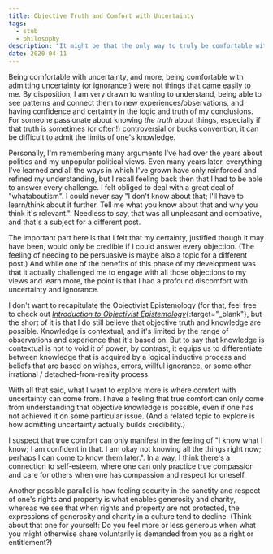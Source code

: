 ```yaml
---
title: Objective Truth and Comfort with Uncertainty
tags:
  - stub
  - philosophy
description: "It might be that the only way to truly be comfortable with uncertainty is to have confidence in one's ability to gain objective knowledge at all."
date: 2020-04-11
---
```


Being comfortable with uncertainty, and more, being comfortable with admitting uncertainty (or ignorance!) were not things that came easily to me. By disposition, I am very drawn to wanting to understand, being able to see patterns and connect them to new experiences/observations, and having confidence and certainty in the logic and truth of my conclusions. For someone passionate about knowing _the truth_ about things, especially if that truth is sometimes (or often!) controversial or bucks convention, it can be difficult to admit the limits of one's knowledge.

Personally, I'm remembering many arguments I've had over the years about politics and my unpopular political views. Even many years later, everything I've learned and all the ways in which I've grown have only reinforced and refined my understanding, but I recall feeling back then that I had to be able to answer every challenge. I felt obliged to deal with a great deal of "whataboutism". I could never say "I don't know about that; I'll have to learn/think about it further. Tell me what you know about that and why you think it's relevant.". Needless to say, that was all unpleasant and combative, and that's a subject for a different post.

The important part here is that I felt that my certainty, justified though it may have been, would only be credible if I could answer every objection. (The feeling of needing to be persuasive is maybe also a topic for a different post.) And while one of the benefits of this phase of my development was that it actually challenged me to engage with all those objections to my views and learn more, the point is that I had a profound discomfort with uncertainty and ignorance.

I don't want to recapitulate the Objectivist Epistemology (for that, feel free to check out [_Introduction to Objectivist Epistemology_](https://smile.amazon.com/dp/B002OSXD8C){:target="&lowbar;blank"}, but the short of it is that I do still believe that objective truth and knowledge are possible. Knowledge is contextual, and it's limited by the range of observations and experience that it's based on. But to say that knowledge is contextual is not to void it of power; by contrast, it equips us to differentiate between knowledge that is acquired by a logical inductive process and beliefs that are based on wishes, errors, willful ignorance, or some other irrational / detached-from-reality process.

With all that said, what I want to explore more is where comfort with uncertainty can come from. I have a feeling that true comfort can only come from understanding that objective knowledge is possible, even if one has not achieved it on some particular issue. (And a related topic to explore is how admitting uncertainty actually builds credibility.)

I suspect that true comfort can only manifest in the feeling of "I know what I know; I am confident in that. I am okay not knowing all the things right now; perhaps I can come to know them later.". In a way, I think there's a connection to self-esteem, where one can only practice true compassion and care for others when one has compassion and respect for oneself.

Another possible parallel is how feeling security in the sanctity and respect of one's rights and property is what enables generosity and charity, whereas we see that when rights and property are not protected, the expressions of generosity and charity in a culture tend to decline. (Think about that one for yourself: Do you feel more or less generous when what you might otherwise share voluntarily is demanded from you as a right or entitlement?)
